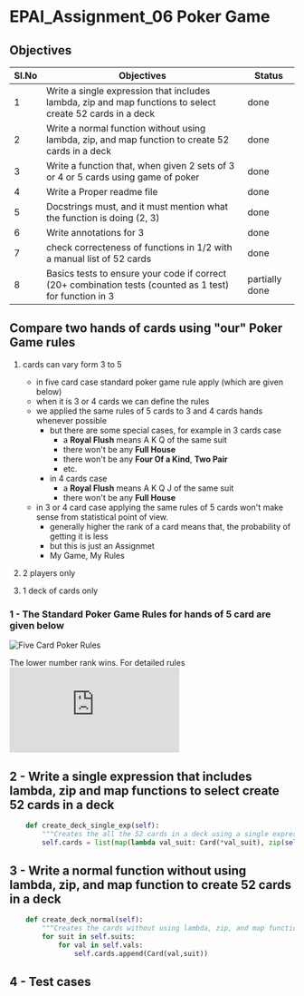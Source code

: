 # EPAI_Assignment_06 Poker Game

## Objectives

| Sl.No  | Objectives  |  Status |
|---|---|---|
|1   | Write a single expression that includes lambda, zip and map functions to select create 52 cards in a deck  | done  |
|2   | Write a normal function without using lambda, zip, and map function to create 52 cards in a deck   |  done |
|3   | Write a function that, when given 2 sets of 3 or 4 or 5 cards using game of poker | done   |
|4   | Write a Proper readme file | done  |
|5   | Docstrings must, and it must mention what the function is doing (2, 3)  |  done |
|6   | Write annotations for 3 | done   |
|7   | check correcteness of functions in 1/2 with a manual list of 52 cards | done   |
|8   | Basics tests to ensure your code if correct (20+ combination tests (counted as 1 test) for function in 3 | partially done   |

## Compare two hands of cards using "our" Poker Game rules

1. cards can vary form 3 to 5
    - in five card case standard poker game rule apply (which are given below)
    - when it is 3 or 4 cards we can define the rules
    - we applied the same rules of 5 cards to 3 and 4 cards hands whenever possible
      - but there are some special cases, for example in 3 cards case
          - a **Royal Flush** means A K Q of the same suit
          - there won't be any **Full House**
          - there won't be any **Four Of a Kind**, **Two Pair**
          - etc.
       - in 4 cards case
          - a **Royal Flush** means A K Q J of the same suit
          - there won't be any **Full House**
     - in 3 or 4 card case applying the same rules of 5 cards won't make sense from statistical point of view.       
        - generally higher the rank of a card means that, the probability of getting it is less
        - but this is just an Assignmet
        - My Game, My Rules 
        
2. 2 players only
3. 1 deck of cards only


### 1 - The Standard Poker Game Rules for hands of 5 card are given below

![Five Card Poker Rules](https://i.pinimg.com/474x/6b/1f/f7/6b1ff73716c14139c951241f3c1d7c46.jpg)

The lower number rank wins.
For detailed rules ![click here](https://www.blackrain79.com/2018/05/poker-cheat-sheet.html)

## 2 - Write a single expression that includes lambda, zip and map functions to select create 52 cards in a deck
```python
    def create_deck_single_exp(self):
        """Creates the all the 52 cards in a deck using a single expression having lambda, zip, and map function"""
        self.cards = list(map(lambda val_suit: Card(*val_suit), zip(self.vals*len(self.suits), self.suits*len(self.vals))))
```
## 3 - Write a normal function without using lambda, zip, and map function to create 52 cards in a deck 

```python
    def create_deck_normal(self):
        """Creates the cards without using lambda, zip, and map function to create 52 cards in a deck"""
        for suit in self.suits:
            for val in self.vals:
                self.cards.append(Card(val,suit))
```
## 4 - Test cases
